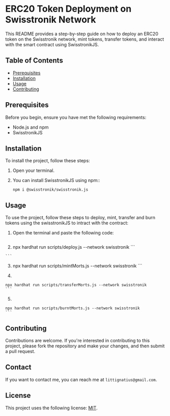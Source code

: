# ERC20 Token Deployment on Swisstronik Network

This README provides a step-by-step guide on how to deploy an ERC20 token on the Swisstronik network, mint tokens, transfer tokens, and interact with the smart contract using SwisstronikJS.

## Table of Contents
- [Prerequisites](#prerequisites)
- [Installation](#installation)
- [Usage](#usage)
- [Contributing](#contributing)

## Prerequisites

Before you begin, ensure you have met the following requirements:
- Node.js and npm
- SwisstronikJS

## Installation

To install the project, follow these steps:

1. Open your terminal.
2. You can install SwisstronikJS using npm::

    ```
    npm i @swisstronik/swisstronik.js
    ```

## Usage

To use the project, follow these steps to deploy, mint, transfer and burn tokens using the swisstronikJS to intract with the contract:

1. Open the terminal and paste the following code:

    ```
2.    npx hardhat run scripts/deploy.js --network swisstronik
    ```

    ```
3.    npx hardhat run scripts/mintMorts.js --network swisstronik
    ```

4.   ```
    npx hardhat run scripts/transferMorts.js --network swisstronik
    ```

5.   ```
    npx hardhat run scripts/burntMorts.js --network swisstronik
    ```


## Contributing

Contributions are welcome. If you're interested in contributing to this project, please fork the repository and make your changes, and then submit a pull request.

## Contact

If you want to contact me, you can reach me at `littignatius@gmail.com`.

## License

This project uses the following license: [MIT](https://opensource.org/licenses/MIT).
